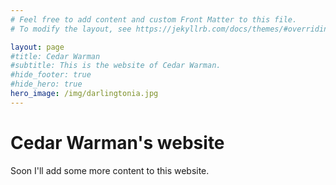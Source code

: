 ```yaml
---
# Feel free to add content and custom Front Matter to this file.
# To modify the layout, see https://jekyllrb.com/docs/themes/#overriding-theme-defaults

layout: page
#title: Cedar Warman
#subtitle: This is the website of Cedar Warman.
#hide_footer: true
#hide_hero: true
hero_image: /img/darlingtonia.jpg
---
```


# Cedar Warman's website
Soon I'll add some more content to this website.
